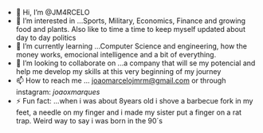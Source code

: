 - 👋 Hi, I’m @JM4RCELO
- 👀 I’m interested in ...Sports, Military, Economics, Finance and growing food and plants. Also like to time a time to keep myself updated about day to day politics
- 🌱 I’m currently learning ...Computer Science and engineering, how the money works, emocional intelligence and a bit of everything.
- 💞️ I’m looking to collaborate on ...a company that will se my potencial and help me develop my skills at this very beginning of my journey
- 📫 How to reach me ... joaomarcelojmrm@gmail.com or through instagram: _joaoxmarques_
- ⚡ Fun fact: ...when i was about 8years old i shove a barbecue fork in my feet, a needle on my finger and i made my sister put a finger on a rat trap. Weird way to say i was born in the 90´s
<!---
JM4RCELO/JM4RCELO is a ✨ special ✨ repository because its `README.md` (this file) appears on your GitHub profile.
You can click the Preview link to take a look at your changes.
--->
